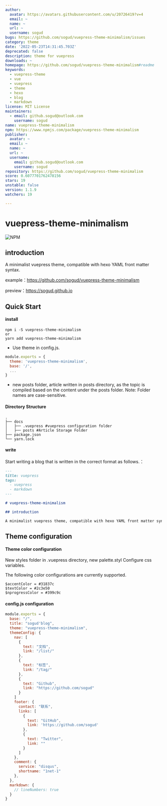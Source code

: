 ```yaml
---
author:
  avatar: https://avatars.githubusercontent.com/u/20726419?v=4
  email: ~
  name: ~
  url: ~
  username: sogud
bugs: https://github.com/sogud/vuepress-theme-minimalism/issues
category: theme
date: '2022-05-23T14:31:45.703Z'
deprecated: false
description: theme for vuepress
downloads: ~
homepage: https://github.com/sogud/vuepress-theme-minimalism#readme
keywords:
  - vuepress-theme
  - vue
  - vuepress
  - theme
  - hexo
  - blog
  - markdown
license: MIT License
maintainers:
  - email: github.sogud@outlook.com
    username: sogud
name: vuepress-theme-minimalism
npm: https://www.npmjs.com/package/vuepress-theme-minimalism
publisher:
  avatar: ~
  email: ~
  name: ~
  url: ~
  username:
    email: github.sogud@outlook.com
    username: sogud
repository: https://github.com/sogud/vuepress-theme-minimalism
score: 0.6077701762478156
stars: 19
unstable: false
version: 1.1.9
watchers: 19

---
```


# vuepress-theme-minimalism

![NPM](https://img.shields.io/npm/l/vuepress-theme-minimalism) <a href="https://www.npmjs.com/package/vuepress-theme-minimalism"> <img src="https://img.shields.io/npm/v/vuepress-theme-minimalism" alt=""></a> <a href="https://www.npmjs.com/package/vuepress-theme-minimalism"> <img src="https://img.shields.io/npm/dt/vuepress-theme-minimalism" alt=""></a>

## introduction

A minimalist vuepress theme, compatible with hexo YAML front matter syntax.

example：https://github.com/sogud/vuepress-theme-minimalism

preview：https://sogud.github.io

## Quick Start

#### install

```
npm i -S vuepress-theme-minimalism
or
yarn add vuepress-theme-minimalism
```

- Use theme in config.js.

```js
module.exports = {
  theme: 'vuepress-theme-minimalism',
  base: '/',
  ...
}
```

- new posts folder, article written in posts directory, as the topic is compiled based on the content under the posts folder. Note: Folder names are case-sensitive.

#### Directory Structure

```
.
├── docs
│   ├── .vuepress #vuepress configuration folder
│   ├── posts #Article Storage Folder
├── package.json
└── yarn.lock
```

#### write

Start writing a blog that is written in the correct format as follows.：

```markdown
---
title: vuepress
tags:
  - vuepress
  - markdown
---

# vuepress-theme-minimalism

## introduction

A minimalist vuepress theme, compatible with hexo YAML front matter syntax.
```

## Theme configuration

#### Theme color configuration

New styles folder in .vuepress directory, new palette.styl Configure css variables.

The following color configurations are currently supported.

```stylus
$accentColor = #31837c
$textColor = #2c3e50
$nprogressColor = #399c9c
```

#### config.js configuration

```js
module.exports = {
  base: "/",
  title: "sogud'blog",
  theme: "vuepress-theme-minimalism",
  themeConfig: {
    nav: [
      {
        text: "文档",
        link: "/list/"
      },
      {
        text: "标签",
        link: "/tag/"
      },
      {
        text: "Github",
        link: "https://github.com/sogud"
      }
    ]
    footer: {
      contact: "联系",
      links: [
        {
          text: "GitHub",
          link: 'https://github.com/sogud'
        },
        {
          text: "Twitter",
          link: ""
        }
      ]
    },
    comment: {
      service: "disqus",
      shortname: "1net-1"
    },
  },
  markdown: {
    // lineNumbers: true
  }
}
```
